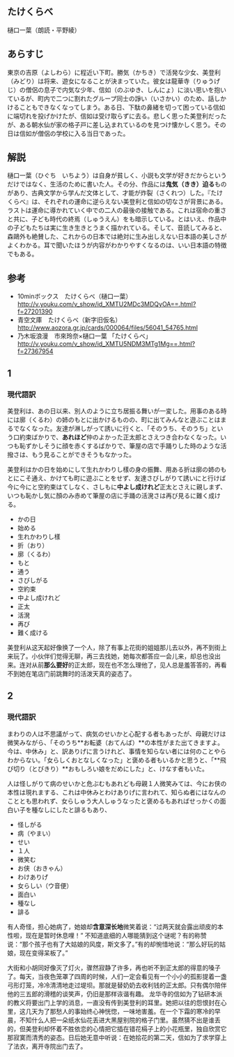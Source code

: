 ## たけくらべ ##

樋口一葉（朗読・平野綾）

## あらすじ ##

東京の吉原（よしわら）に程近い下町。勝気（かちき）で活発な少女、美登利（みどり）は将来、遊女になることが決まっていた。彼女は龍華寺（りゅうげじ）の僧侶の息子で内気な少年、信如（のぶゆき、しんにょ）に淡い思いを抱いているが、町内で二つに割れたグループ同士の諍い（いさかい）のため、話しかけることもできなくなってしまう。ある日、下駄の鼻緒を切って困っている信如に端切れを投げかけたが、信如は受け取らずに去る。悲しく思った美登利だったが、ある朝水仙が家の格子戸に差し込まれているのを見つけ懐かしく思う。その日は信如が僧侶の学校に入る当日であった。

## 解説 ##

樋口一葉（ひぐち　いちよう）は自身が貧しく、小説も文学が好きだからというだけではなく、生活のために書いた人。その分、作品には**鬼気（きき）迫る**ものがあり、古典文学から学んだ文体として、才能が炸裂（さくれつ）した。『たけくらべ』は、それぞれの運命に逆らえない美登利と信如の切なさが背景にある。ラス卜は運命に導かれていく中での二人の最後の接触である。これは宿命の重さと共に、子ども時代の終焉（しゅうえん）をも暗示している。とはいえ、作品中の子どもたちは実に生き生きとうまく描かれている。そして、音読してみると、森鷗外も絶賛した、これからの日本では絶対に生み出しえない日本語の美しさがよくわかる。耳で聞いたほうが内容がわかりやすくなるのは、いい日本語の特徴でもある。

## 参考 ##

* 10minボックス　たけくらべ（樋口一葉）http://v.youku.com/v_show/id_XMTU2MDc3MDQyOA==.html?f=27201390
* 青空文庫　たけくらべ（新字旧仮名）　http://www.aozora.gr.jp/cards/000064/files/56041_54765.html
* 乃木坂浪漫　市來玲奈×樋口一葉 「たけくらべ」　http://v.youku.com/v_show/id_XMTU5NDM3MTg1Mg==.html?f=27367954

## 1 ##

### 現代語訳 ###

美登利は、あの日以来、別人のように立ち居振る舞いが一変した。用事のある時には廓（くるわ）の姉のもとに出かけるものの、町に出てみんなと遊ぶことはまるでなくなった。友達が淋しがって誘いに行くと、「そのうち、そのうち」という口約束ばかりで、**あれほど**仲のよかった正太郎とさえつき合わなくなった。いつも恥ずかしそうに顔を赤くするばかりで、筆屋の店で手踊りした時のような活撥さは、もう見ることができそうもなかった。

美登利はかの日を始めにして生れかわりし樣の身の振舞、用ある折は廓の姉のもとにこそ通え、かけても町に遊ぶことをせず、友達さびしがりて誘いにと行けば今に今にと空約束はてしなく、さしもに**中よし成けれど**正太とさえに親しまず、いつも恥かし気に顏のみ赤めて筆屋の店に手踊の活溌さは再び見るに難く成ける。

* かの日
* 始める
* 生れかわりし樣
* 折（おり）
* 廓（くるわ）
* もと
* 通う
* さびしがる
* 空約束
* 中よし成けれど
* 正太
* 活溌
* 再び
* 難く成ける

​
美登利从这天起好像换了一个人，除了有事上花街的姐姐那儿去以外，再不到街上来玩了。小伙伴们觉得无聊，再三去找她，她每次都答应一会儿来，却总也没出来。连对从前**那么要好**的正太郎，现在也不怎么理他了，见人总是羞答答的，再看不到她在笔店门前跳舞时的活泼天真的姿态了。

## 2 ##

### 現代語訳 ###

まわりの人は不思議がって、病気のせいかと心配する者もあったが、母親だけは微笑みながら、「そのうち**お転婆（おてんば）**の本性がまた出てきますよ。今は、中休み」と、訳ありげに言うけれど、事情を知らない者には何のことやらわからない。「女らしくおとなしくなった」と褒める者もいるかと思うと、「**飛び切り（とびきり）**おもしろい娘をだめにした」と、けなす者もいた。

人は怪しがりて病のせいかと危ぶむもあれども母親１人微笑みては、今にお侠の本性は現れまする、これは中休みとわけありげに言われて、知らぬ者にはなんのこととも思われず、女らしゅう大人しゅうなったと褒めるもあればせっかくの面白い子を種なしにしたと誹るもあり、

* 怪しがる
* 病（やまい）
* せい
* １人
* 微笑む
* お侠（おきゃん）
* わけありげ
* 女らしい（ウ音便）
* 面白い
* 種なし
* 誹る

有人奇怪，担心她病了，她娘却**含意深长地**微笑着说：“过两天就会露出顽皮的本性啦，现在是暂时休息哩！”
不知道底细的人哪能猜到这个谜呢？有的称赞说：“那个孩子也有了大姑娘的风度，斯文多了。”有的却惋惜地说：“那么好玩的姑娘，现在变得呆板了。”


大街和小胡同好像灭了灯火，骤然寂静了许多，再也听不到正太郎的得意的嗓子了。每天，当夜色笼罩了四周的时候，人们一定会看见有一个小小的孤影提着一盏弓形灯笼，冷冷清清地走过堤坝。那就是替奶奶去收利钱的正太郎。只有偶尔陪伴他的三五郎的滑稽的谈笑声，仍旧是那样诙谐有趣。
龙华寺的信如为了钻研本派的教义将要出门上学的消息，一直没有传到美登利的耳里。她把以往的怨恨封在心里，这几天为了那愁人的事始终心神恍惚，一味地害羞。在一个下霜的寒冷的早晨，不知什么人把一朵纸水仙花丢进大黑屋别院的格子门里。虽然猜不出是谁丢的，但美登利却怀着不胜依恋的心情把它插在错花槅子上的小花瓶里，独自欣赏它那寂寞而清秀的姿态。日后她无意中听说：在她拾花的第二天，信如为了求学穿上了法衣，离开寺院出门去了。
